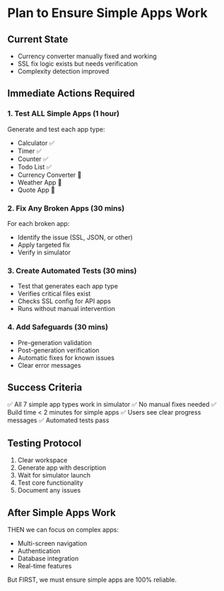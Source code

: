 # Plan to Ensure Simple Apps Work

## Current State
- Currency converter manually fixed and working
- SSL fix logic exists but needs verification
- Complexity detection improved

## Immediate Actions Required

### 1. Test ALL Simple Apps (1 hour)
Generate and test each app type:
- Calculator ✅
- Timer ✅
- Counter ✅
- Todo List ✅
- Currency Converter 🔧
- Weather App 🔧
- Quote App 🔧

### 2. Fix Any Broken Apps (30 mins)
For each broken app:
- Identify the issue (SSL, JSON, or other)
- Apply targeted fix
- Verify in simulator

### 3. Create Automated Tests (30 mins)
- Test that generates each app type
- Verifies critical files exist
- Checks SSL config for API apps
- Runs without manual intervention

### 4. Add Safeguards (30 mins)
- Pre-generation validation
- Post-generation verification
- Automatic fixes for known issues
- Clear error messages

## Success Criteria
✅ All 7 simple app types work in simulator
✅ No manual fixes needed
✅ Build time < 2 minutes for simple apps
✅ Users see clear progress messages
✅ Automated tests pass

## Testing Protocol
1. Clear workspace
2. Generate app with description
3. Wait for simulator launch
4. Test core functionality
5. Document any issues

## After Simple Apps Work
THEN we can focus on complex apps:
- Multi-screen navigation
- Authentication
- Database integration
- Real-time features

But FIRST, we must ensure simple apps are 100% reliable.